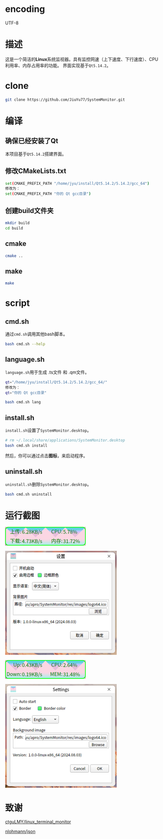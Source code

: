 # encoding
UTF-8

# 描述
这是一个简洁的**Linux**系统监视器。具有监控网速（上下速度、下行速度）、CPU利用率、内存占用率的功能。
界面实现基于`Qt5.14.2`。

# clone
```bash
git clone https://github.com/JiuYu77/SystemMonitor.git
```

# 编译
## 确保已经安装了Qt
本项目基于`Qt5.14.2`搭建界面。

## 修改CMakeLists.txt
```bash
set(CMAKE_PREFIX_PATH "/home/jyu/install/Qt5.14.2/5.14.2/gcc_64")
修改为：
set(CMAKE_PREFIX_PATH "你的 Qt gcc目录")
```

## 创建build文件夹
```bash
mkdir build
cd build
```

## cmake
```bash
cmake ..
```

## make
```bash
make
```
# script
## cmd.sh
通过`cmd.sh`调用其他bash脚本。
```bash
bash cmd.sh --help
```

## language.sh
`language.sh`用于生成 .ts文件 和 .qm文件。

```bash
qt="/home/jyu/install/Qt5.14.2/5.14.2/gcc_64/"
修改为：
qt="你的 Qt gcc目录"
```

```bash
bash cmd.sh lang
```

## install.sh
`install.sh`设置了`SystemMonitor.desktop`。
```bash
# rm ~/.local/share/applications/SystemMonitor.desktop
bash cmd.sh install
```
然后，你可以通过点击**图标**，来启动程序。

## uninstall.sh
`uninstall.sh`删除`SystemMonitor.desktop`。
```bash
bash cmd.sh uninstall
```

# 运行截图
![](res/images/readme_01.png)

![](res/images/readme_02.png)

![](res/images/readme_03_English.png)

![](res/images/readme_04_English.png)

# 致谢
[ctguLMY/linux_terminal_monitor](https://github.com/ctguLMY/linux_terminal_monitor)

[nlohmann/json](https://github.com/nlohmann/json)
